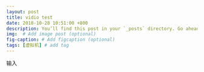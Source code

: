 ```yaml
---
layout: post
title: vidio test
date: 2018-10-28 10:51:00 +800
description: You’ll find this post in your `_posts` directory. Go ahead and edit it and re-build the site to see your changes. # Add post description (optional)
img:  # Add image post (optional)
fig-caption: # Add figcaption (optional)
tags: [虚拟机] # add tag
---
```









输入